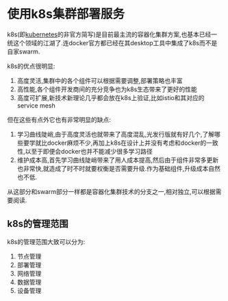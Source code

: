 # 使用k8s集群部署服务

k8s(即[kubernetes](https://github.com/kubernetes/kubernetes)的非官方简写)是目前最主流的容器化集群方案,也基本已经一统这个领域的江湖了.连docker官方都已经在其desktop工具中集成了k8s而不是自家swarm.

k8s的优点很明显:

1. 高度灵活,集群中的各个组件可以根据需要调整,部署策略也丰富
2. 高性能,各个组件开发商间的充分竞争也为k8s生态带来了更好的性能
3. 高度可扩展,新技术新理论几乎都会放在k8s上验证,比如istio和其对应的service mesh

但在这些有点外它也有非常明显的缺点:

1. 学习曲线陡峭,由于高度灵活也就带来了高度混乱,光发行版就有好几个,了解哪些要学就比docker麻烦不少,再加上k8s在设计上并没有考虑和docker的一致性,以至于即便会docker也并不能减少很多学习路径
2. 维护成本高,首先学习曲线陡峭带来了用人成本提高,然后由于组件非常多更新也非常快,就造成了时不时就要权衡是否需要升级.作为基础组件,升级成本自然也不低.

从这部分和swarm部分一样都是容器化集群技术的分支之一,相对独立,可以根据需要阅读.

## k8s的管理范围

k8s的管理范围大致可以分为:

1. 节点管理
2. 部署管理
3. 网络管理
4. 数据管理
5. 设备管理
